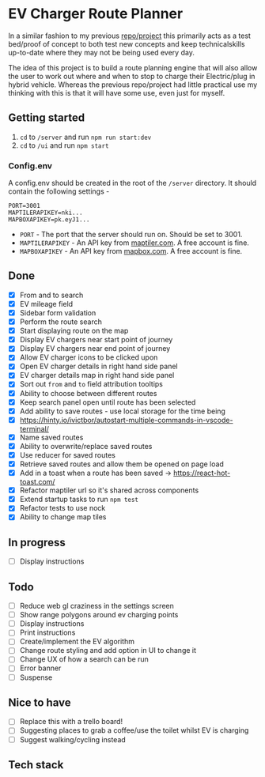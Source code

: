 # EV Charger Route Planner

In a similar fashion to my previous [repo/project](https://github.com/robert-waggott/animals-stuck-up-trees-and-other-incidents) this primarily acts as a test bed/proof of concept to both test new concepts and keep technicalskills up-to-date where they may not be being used every day.

The idea of this project is to build a route planning engine that will also allow the user to work out where and when to stop to charge their Electric/plug in hybrid vehicle. Whereas the previous repo/project had little practical use my thinking with this is that it will have some use, even just for myself.

## Getting started

1. `cd` to `/server` and run `npm run start:dev`
1. `cd` to `/ui` and run `npm start`

### Config.env

A config.env should be created in the root of the `/server` directory. It should contain the following settings -

```
PORT=3001
MAPTILERAPIKEY=nki...
MAPBOXAPIKEY=pk.eyJ1...
```

-   `PORT` - The port that the server should run on. Should be set to 3001.
-   `MAPTILERAPIKEY` - An API key from [maptiler.com](https://cloud.maptiler.com/). A free account is fine.
-   `MAPBOXAPIKEY` - An API key from [mapbox.com](https://account.mapbox.com/). A free account is fine.

## Done

-   [x] From and to search
-   [x] EV mileage field
-   [x] Sidebar form validation
-   [x] Perform the route search
-   [x] Start displaying route on the map
-   [x] Display EV chargers near start point of journey
-   [x] Display EV chargers near end point of journey
-   [x] Allow EV charger icons to be clicked upon
-   [x] Open EV charger details in right hand side panel
-   [x] EV charger details map in right hand side panel
-   [x] Sort out `from` and `to` field attribution tooltips
-   [x] Ability to choose between different routes
-   [x] Keep search panel open until route has been selected
-   [x] Add ability to save routes - use local storage for the time being
-   [x] https://hinty.io/ivictbor/autostart-multiple-commands-in-vscode-terminal/
-   [x] Name saved routes
-   [x] Ability to overwrite/replace saved routes
-   [x] Use reducer for saved routes
-   [x] Retrieve saved routes and allow them be opened on page load
-   [x] Add in a toast when a route has been saved -> https://react-hot-toast.com/
-   [x] Refactor maptiler url so it's shared across components
-   [x] Extend startup tasks to run `npm test`
-   [x] Refactor tests to use nock
-   [x] Ability to change map tiles

## In progress

-   [ ] Display instructions

## Todo

-   [ ] Reduce web gl craziness in the settings screen
-   [ ] Show range polygons around ev charging points
-   [ ] Display instructions
-   [ ] Print instructions
-   [ ] Create/implement the EV algorithm
-   [ ] Change route styling and add option in UI to change it
-   [ ] Change UX of how a search can be run
-   [ ] Error banner
-   [ ] Suspense 

## Nice to have

-   [ ] Replace this with a trello board!
-   [ ] Suggesting places to grab a coffee/use the toilet whilst EV is charging
-   [ ] Suggest walking/cycling instead

## Tech stack
